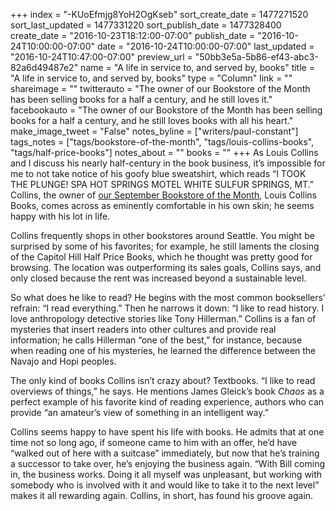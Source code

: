 +++
index = "-KUoEfmjg8YoH2OgKseb"
sort_create_date = 1477271520
sort_last_updated = 1477331220
sort_publish_date = 1477328400
create_date = "2016-10-23T18:12:00-07:00"
publish_date = "2016-10-24T10:00:00-07:00"
date = "2016-10-24T10:00:00-07:00"
last_updated = "2016-10-24T10:47:00-07:00"
preview_url = "50bb3e5a-5b86-ef43-abc3-82a6d49487e2"
name = "A life in service to, and served by, books"
title = "A life in service to, and served by, books"
type = "Column"
link = ""
shareimage = ""
twitterauto = "The owner of our Bookstore of the Month has been selling books for a half a century, and he still loves it."
facebookauto = "The owner of our Bookstore of the Month has been selling books for a half a century, and he still loves books with all his heart."
make_image_tweet = "False"
notes_byline = ["writers/paul-constant"]
tags_notes = ["tags/bookstore-of-the-month", "tags/louis-collins-books", "tags/half-price-books"]
notes_about = ""
books = ""
+++
As Louis Collins and I discuss his nearly half-century in the book business, it’s impossible for me to not take notice of his goofy blue sweatshirt, which reads  “I TOOK THE PLUNGE! SPA HOT SPRINGS MOTEL WHITE SULFUR SPRINGS, MT.” Collins, the owner of [our September Bookstore of the Month](http://www.seattlereviewofbooks.com/notes/2016/10/03/louis-collins-books-is-our-september-bookstore-of-the-month/), Louis Collins Books, comes across as eminently comfortable in his own skin; he seems happy with his lot in life.

Collins frequently shops in other bookstores around Seattle. You might be surprised by some of his favorites; for example, he still laments the closing of the Capitol Hill Half Price Books, which he thought was pretty good for browsing. The location was outperforming its sales goals, Collins says, and only closed because the rent was increased beyond a sustainable level.

So what does he like to read? He begins with the most common booksellers’ refrain: “I read everything.” Then he narrows it down: “I like to read history. I love anthropology detective stories like Tony Hillerman.” Collins is a fan of mysteries that insert readers into other cultures and provide real information; he calls Hillerman “one of the best,” for instance, because when reading one of his mysteries, he learned the difference between the Navajo and Hopi peoples. 

The only kind of books Collins isn’t crazy about? Textbooks. “I like to read overviews of things,” he says. He mentions James Gleick’s book *Chaos* as a perfect example of his favorite kind of reading experience, authors who can provide “an amateur’s view of something in an intelligent way.”

Collins seems happy to have spent his life with books. He admits that at one time not so long ago, if someone came to him with an offer, he’d have “walked out of here with a  suitcase” immediately, but now that he’s training a successor to take over, he’s enjoying the business again.  “With Bill coming in, the business works. Doing it all myself was unpleasant, but working with somebody who is involved with it and would like to take it to the next level” makes it all rewarding again. Collins, in short, has found his groove again.
